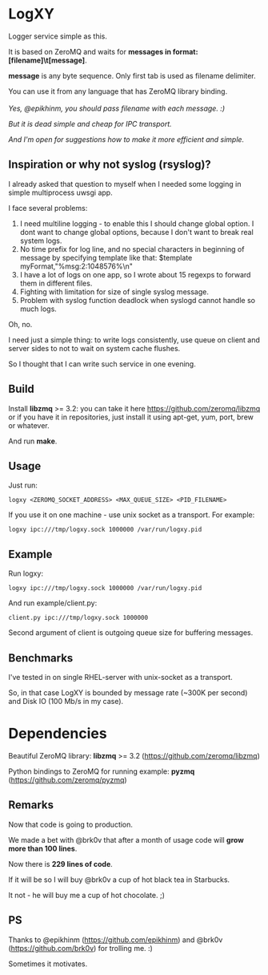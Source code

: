 # LogXY
Logger service simple as this.

It is based on ZeroMQ and waits for **messages in format: [filename]\t[message]**.

**message** is any byte sequence. Only first tab is used as filename delimiter.

You can use it from any language that has ZeroMQ library binding.
<br><br>
*Yes, @epikhinm, you should pass filename with each message. :)*

*But it is dead simple and cheap for IPC transport.*

*And I'm open for suggestions how to make it more efficient and simple.*


Inspiration or why not syslog (rsyslog)?
--
I already asked that question to myself when I needed some logging in simple multiprocess uwsgi app.

I face several problems:

1. I need multiline logging - to enable this I should change global option. I dont want to change global options, because I don't want to break real system logs.
2. No time prefix for log line, and no special characters in beginning of message by specifying template like that: $template myFormat,"%msg:2:1048576%\n"
3. I have a lot of logs on one app, so I wrote about 15 regexps to forward them in different files.
4. Fighting with limitation for size of single syslog message.
5. Problem with syslog function deadlock when syslogd cannot handle so much logs.

Oh, no.

I need just a simple thing: to write logs consistently, use queue on client and server sides to not to wait on system cache flushes.

So I thought that I can write such service in one evening.

Build
--
Install **libzmq** >= 3.2: you can take it here https://github.com/zeromq/libzmq or if you have it in repositories, just install it using apt-get, yum, port, brew or whatever.

And run **make**.

Usage
--
Just run: 
```
logxy <ZEROMQ_SOCKET_ADDRESS> <MAX_QUEUE_SIZE> <PID_FILENAME>
```

If you use it on one machine - use unix socket as a transport.
For example: 
```
logxy ipc:///tmp/logxy.sock 1000000 /var/run/logxy.pid
```

Example
--
Run logxy: 
```
logxy ipc:///tmp/logxy.sock 1000000 /var/run/logxy.pid
```

And run example/client.py: 
```
client.py ipc:///tmp/logxy.sock 1000000
```

Second argument of client is outgoing queue size for buffering messages.

Benchmarks
--
I've tested in on single RHEL-server with unix-socket as a transport.

So, in that case LogXY is bounded by message rate (~300K per second) and Disk IO (100 Mb/s in my case).

# Dependencies
Beautiful ZeroMQ library: **libzmq** >= 3.2 (https://github.com/zeromq/libzmq)

Python bindings to ZeroMQ for running example: **pyzmq** (https://github.com/zeromq/pyzmq)

Remarks
--
Now that code is going to production.

We made a bet with @brk0v that after a month of usage code will **grow more than 100 lines**. 

Now there is **229 lines of code**.

If it will be so I will buy @brk0v a cup of hot black tea in Starbucks.

It not - he will buy me a cup of hot chocolate. ;)

PS
--
Thanks to @epikhinm (https://github.com/epikhinm) and @brk0v (https://github.com/brk0v) for trolling me. :)

Sometimes it motivates.
